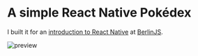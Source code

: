 # A simple React Native Pokédex

I built it for an [introduction to React Native](janmonschke.com/react-native-introduction) at [BerlinJS](http://berlinjs.org).

![preview](http://janmonschke.com/react-native-introduction/images/workflow.gif)
